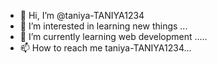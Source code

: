 - 👋 Hi, I’m @taniya-TANIYA1234
- 👀 I’m interested in learning new things ...
- 🌱 I’m currently learning web development  .....
- 📫 How to reach me taniya-TANIYA1234...

<!---
taniya-TANIYA1234/taniya-TANIYA1234 is a ✨ special ✨ repository because its `README.md` (this file) appears on your GitHub profile.
You can click the Preview link to take a look at your changes.
--->

